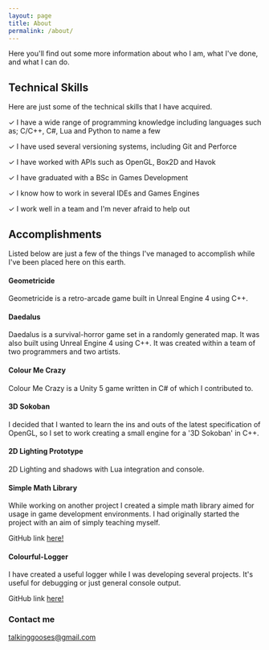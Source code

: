 ```yaml
---
layout: page
title: About
permalink: /about/
---
```

Here you'll find out some more information about who I am, what I've done, and what I can do.

## Technical Skills

Here are just some of the technical skills that I have acquired.

✓   I have a wide range of programming knowledge including languages such as; C/C++, C#, Lua and Python to name a few

✓   I have used several versioning systems, including Git and Perforce

✓   I have worked with APIs such as OpenGL, Box2D and Havok

✓   I have graduated with a BSc in Games Development

✓   I know how to work in several IDEs and Games Engines

✓   I work well in a team and I'm never afraid to help out

## Accomplishments

Listed below are just a few of the things I've managed to accomplish while I've been placed here on this earth.

#### Geometricide

Geometricide is a retro-arcade game built in Unreal Engine 4 using C++.

#### Daedalus

Daedalus is a survival-horror game set in a randomly generated map. It was also built using Unreal Engine 4 using C++. It was created within a team of two programmers and two artists.

#### Colour Me Crazy

Colour Me Crazy is a Unity 5 game written in C# of which I contributed to.

#### 3D Sokoban

I decided that I wanted to learn the ins and outs of the latest specification of OpenGL, so I set to work creating a small engine for a '3D Sokoban' in C++.

#### 2D Lighting Prototype

2D Lighting and shadows with Lua integration and console.

#### Simple Math Library

While working on another project I created a simple math library aimed for usage in game development environments.
I had originally started the project with an aim of simply teaching myself.

GitHub link [here!](https://github.com/TalkingGoose/sml)

#### Colourful-Logger

I have created a useful logger while I was developing several projects. It's useful for debugging or just general console output.

GitHub link [here!](https://github.com/TalkingGoose/Colourful-Logger)

### Contact me

[talkinggooses@gmail.com](mailto:talkinggooses@gmail.com)
